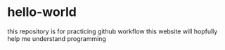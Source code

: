 # hello-world
this repository is for practicing github workflow
this website will hopfully help me understand programming
